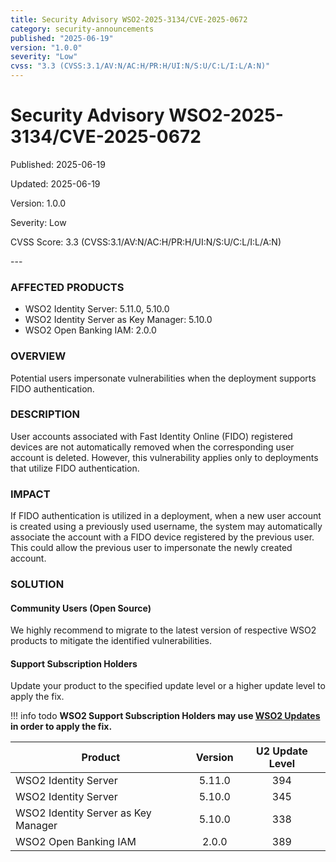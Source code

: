 ```yaml
---
title: Security Advisory WSO2-2025-3134/CVE-2025-0672
category: security-announcements
published: "2025-06-19" 
version: "1.0.0"
severity: "Low"
cvss: "3.3 (CVSS:3.1/AV:N/AC:H/PR:H/UI:N/S:U/C:L/I:L/A:N)"
---
```


# Security Advisory WSO2-2025-3134/CVE-2025-0672

<p class="doc-info">Published: 2025-06-19</p> 
<p class="doc-info">Updated: 2025-06-19</p>
<p class="doc-info">Version: 1.0.0</p>
<p class="doc-info">Severity: Low</p>
<p class="doc-info">CVSS Score: 3.3 (CVSS:3.1/AV:N/AC:H/PR:H/UI:N/S:U/C:L/I:L/A:N)</p>
---

### AFFECTED PRODUCTS
* WSO2 Identity Server: 5.11.0, 5.10.0
* WSO2 Identity Server as Key Manager: 5.10.0
* WSO2 Open Banking IAM: 2.0.0


### OVERVIEW
Potential users impersonate vulnerabilities when the deployment supports FIDO authentication.


### DESCRIPTION
User accounts associated with Fast Identity Online (FIDO) registered devices are not automatically removed when the corresponding user account is deleted. However, this vulnerability applies only to deployments that utilize FIDO authentication.


### IMPACT
If FIDO authentication is utilized in a deployment, when a new user account is created using a previously used username, the system may automatically associate the account with a FIDO device registered by the previous user. This could allow the previous user to impersonate the newly created account.


### SOLUTION

#### Community Users (Open Source)
We highly recommend to migrate to the latest version of respective WSO2 products to mitigate the identified vulnerabilities.


#### Support Subscription Holders

Update your product to the specified update level or a higher update level to apply the fix.

!!! info todo
    **WSO2 Support Subscription Holders may use [WSO2 Updates](https://wso2.com/updates/) in order to apply the fix.**

| Product                             | Version | U2 Update Level |
| ----------------------------------- | :-----: | :-------------: |
| WSO2 Identity Server                | 5.11.0  |       394       |
| WSO2 Identity Server                | 5.10.0  |       345       |
| WSO2 Identity Server as Key Manager | 5.10.0  |       338       |
| WSO2 Open Banking IAM               |  2.0.0  |       389       |




